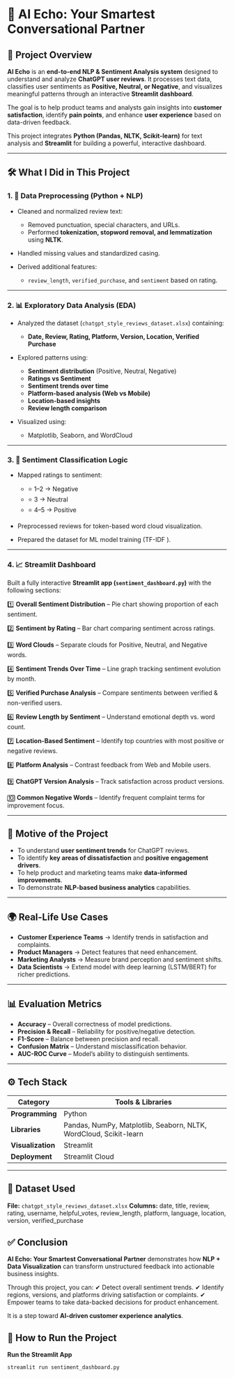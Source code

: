 # 💬 AI Echo: Your Smartest Conversational Partner

## 📌 Project Overview

**AI Echo** is an **end-to-end NLP & Sentiment Analysis system** designed to understand and analyze **ChatGPT user reviews**.
It processes text data, classifies user sentiments as **Positive, Neutral, or Negative**, and visualizes meaningful patterns through an interactive **Streamlit dashboard**.

The goal is to help product teams and analysts gain insights into **customer satisfaction**, identify **pain points**, and enhance **user experience** based on data-driven feedback.

This project integrates **Python (Pandas, NLTK, Scikit-learn)** for text analysis and **Streamlit** for building a powerful, interactive dashboard.

---

## 🛠️ What I Did in This Project

### 1. 🧹 Data Preprocessing (Python + NLP)

* Cleaned and normalized review text:

  * Removed punctuation, special characters, and URLs.
  * Performed **tokenization, stopword removal, and lemmatization** using **NLTK**.
* Handled missing values and standardized casing.
* Derived additional features:

  * `review_length`, `verified_purchase`, and `sentiment` based on rating.

---

### 2. 📊 Exploratory Data Analysis (EDA)

* Analyzed the dataset (`chatgpt_style_reviews_dataset.xlsx`) containing:

  * **Date, Review, Rating, Platform, Version, Location, Verified Purchase**
* Explored patterns using:

  * **Sentiment distribution** (Positive, Neutral, Negative)
  * **Ratings vs Sentiment**
  * **Sentiment trends over time**
  * **Platform-based analysis (Web vs Mobile)**
  * **Location-based insights**
  * **Review length comparison**
* Visualized using:

  * Matplotlib, Seaborn, and WordCloud

---

### 3. 🤖 Sentiment Classification Logic

* Mapped ratings to sentiment:

  * ⭐ 1–2 → Negative
  * ⭐ 3 → Neutral
  * ⭐ 4–5 → Positive
* Preprocessed reviews for token-based word cloud visualization.
* Prepared the dataset for ML model training (TF-IDF ).

---

### 4. 📈 Streamlit Dashboard

Built a fully interactive **Streamlit app (`sentiment_dashboard.py`)** with the following sections:

1️⃣ **Overall Sentiment Distribution** – Pie chart showing proportion of each sentiment.

2️⃣ **Sentiment by Rating** – Bar chart comparing sentiment across ratings.

3️⃣ **Word Clouds** – Separate clouds for Positive, Neutral, and Negative words.

4️⃣ **Sentiment Trends Over Time** – Line graph tracking sentiment evolution by month.

5️⃣ **Verified Purchase Analysis** – Compare sentiments between verified & non-verified users.

6️⃣ **Review Length by Sentiment** – Understand emotional depth vs. word count.

7️⃣ **Location-Based Sentiment** – Identify top countries with most positive or negative reviews.

8️⃣ **Platform Analysis** – Contrast feedback from Web and Mobile users.

9️⃣ **ChatGPT Version Analysis** – Track satisfaction across product versions.

🔟 **Common Negative Words** – Identify frequent complaint terms for improvement focus.

---

## 🎯 Motive of the Project

* To understand **user sentiment trends** for ChatGPT reviews.
* To identify **key areas of dissatisfaction** and **positive engagement drivers**.
* To help product and marketing teams make **data-informed improvements**.
* To demonstrate **NLP-based business analytics** capabilities.

---

## 🌍 Real-Life Use Cases

* **Customer Experience Teams** → Identify trends in satisfaction and complaints.
* **Product Managers** → Detect features that need enhancement.
* **Marketing Analysts** → Measure brand perception and sentiment shifts.
* **Data Scientists** → Extend model with deep learning (LSTM/BERT) for richer predictions.

---

## 📊 Evaluation Metrics

* **Accuracy** – Overall correctness of model predictions.
* **Precision & Recall** – Reliability for positive/negative detection.
* **F1-Score** – Balance between precision and recall.
* **Confusion Matrix** – Understand misclassification behavior.
* **AUC-ROC Curve** – Model’s ability to distinguish sentiments.

---

## ⚙️ Tech Stack

| Category          | Tools & Libraries                                                 |
| ----------------- | ----------------------------------------------------------------- |
| **Programming**   | Python                                                            |
| **Libraries**     | Pandas, NumPy, Matplotlib, Seaborn, NLTK, WordCloud, Scikit-learn |
| **Visualization** | Streamlit                                                         |
| **Deployment**    | Streamlit Cloud                               |

---

## 📁 Dataset Used

**File:** `chatgpt_style_reviews_dataset.xlsx`
**Columns:** date, title, review, rating, username, helpful_votes, review_length, platform, language, location, version, verified_purchase


## ✅ Conclusion

**AI Echo: Your Smartest Conversational Partner** demonstrates how **NLP + Data Visualization** can transform unstructured feedback into actionable business insights.

Through this project, you can:
✔ Detect overall sentiment trends.
✔ Identify regions, versions, and platforms driving satisfaction or complaints.
✔ Empower teams to take data-backed decisions for product enhancement.

It is a step toward **AI-driven customer experience analytics**.


## 🚀 How to Run the Project

 **Run the Streamlit App**

```bash
streamlit run sentiment_dashboard.py



